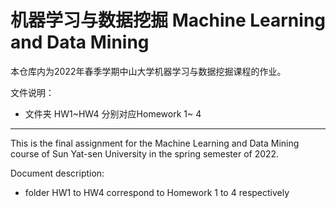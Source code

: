 # 机器学习与数据挖掘 Machine Learning and Data Mining

本仓库内为2022年春季学期中山大学机器学习与数据挖掘课程的作业。

文件说明：

- 文件夹 HW1\~HW4 分别对应Homework 1\~ 4

------

This is the final assignment for the Machine Learning and Data Mining course of Sun Yat-sen University in the spring semester of 2022.

Document description:

- folder HW1 to HW4 correspond to Homework 1 to 4 respectively
